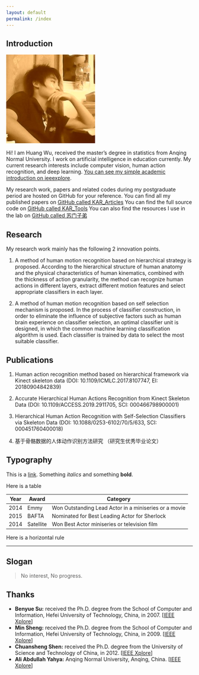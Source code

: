 ```yaml
---
layout: default
permalink: /index
---
```


## Introduction

<img class="profile-picture" src="I.jpg">

Hi! I am Huang Wu, received the master’s degree in statistics from Anqing Normal University. I work on artificial intelligence in education currently. My current research interests include computer vision, human action recognition, and deep learning. [You can see my simple academic introduction on ieeexplore](https://ieeexplore.ieee.org/author/37086242899).

My research work, papers and related codes during my postgraduate period are hosted on GitHub for your reference.
You can find all my published papers on [GitHub called KAR_Articles](https://github.com/vic9527/KAR_Articles)
You can find the full source code on [GitHub called KAR_Tools](https://github.com/vic9527/KAR_Tools)
You can also find the resources I use in the lab on [GitHub called 苏门子弟](https://github.com/bysu2017)

## Research

My research work mainly has the following 2 innovation points.

1) A method of human motion recognition based on hierarchical strategy is proposed. According to the hierarchical structure of human anatomy and the physical characteristics of human kinematics, combined with the thickness of action granularity, the method can recognize human actions in different layers, extract different motion features and select appropriate classifiers in each layer.

2) A method of human motion recognition based on self selection mechanism is proposed. In the process of classifier construction, in order to eliminate the influence of subjective factors such as human brain experience on classifier selection, an optimal classifier unit is designed, in which the common machine learning classification algorithm is used. Each classifier is trained by data to select the most suitable classifier.

## Publications

1. Human action recognition method based on hierarchical framework via Kinect skeleton data 
(DOI: 10.1109/ICMLC.2017.8107747, EI: 20180904842839)

2. Accurate Hierarchical Human Actions Recognition from Kinect Skeleton Data 
(DOI: 10.1109/ACCESS.2019.2911705, SCI: 000466798900001)

3. Hierarchical Human Action Recognition with Self-Selection Classifiers via Skeleton Data 
(DOI: 10.1088/0253-6102/70/5/633, SCI: 000451760400018)

4. 基于骨骼数据的人体动作识别方法研究
（研究生优秀毕业论文）

## Typography

This is a [link](http://google.com). Something *italics* and something **bold**.

Here is a table

Year | Award | Category
-----|-------|--------
2014 | Emmy  | Won Outstanding Lead Actor in a miniseries or a movie
2015 | BAFTA | Nominated for Best Leading Actor for Sherlock
2014 | Satellite | Won Best Actor miniseries or television film

Here is a horizontal rule

---

## Slogan

> No interest, No progress.

## Thanks

* **Benyue Su:** received the Ph.D. degree from the School of Computer and Information, Hefei University of Technology, China, in 2007. [[IEEE Xplore](https://ieeexplore.ieee.org/author/37664042300)]
* **Min Sheng:** received the Ph.D. degree from the School of Computer and Information, Hefei University of Technology, China, in 2009. [[IEEE Xplore](https://ieeexplore.ieee.org/author/37086246418)]
* **Chuansheng Shen:** received the Ph.D. degree from the University of Science and Technology of China, in 2012. [[IEEE Xplore](https://ieeexplore.ieee.org/author/37086822315)]
* **Ali Abdullah Yahya:** Anqing Normal University, Anqing, China. [[IEEE Xplore](https://ieeexplore.ieee.org/author/37086076552)]
